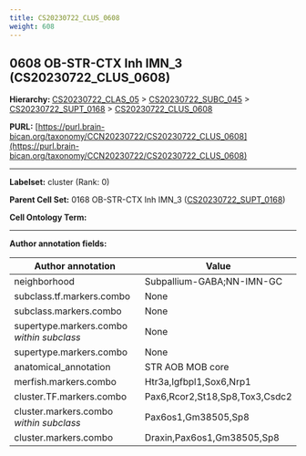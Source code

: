 ```yaml
---
title: CS20230722_CLUS_0608
weight: 608
---
```

## 0608 OB-STR-CTX Inh IMN_3 (CS20230722_CLUS_0608)
<b>Hierarchy: </b>
[CS20230722_CLAS_05](../CS20230722_CLAS_05) >
[CS20230722_SUBC_045](../CS20230722_SUBC_045) >
[CS20230722_SUPT_0168](../CS20230722_SUPT_0168) >
[CS20230722_CLUS_0608](../CS20230722_CLUS_0608)

**PURL:** [https://purl.brain-bican.org/taxonomy/CCN20230722/CS20230722_CLUS_0608](https://purl.brain-bican.org/taxonomy/CCN20230722/CS20230722_CLUS_0608)

---


**Labelset:** cluster (Rank: 0)

**Parent Cell Set:** 0168 OB-STR-CTX Inh IMN_3 ([CS20230722_SUPT_0168](../CS20230722_SUPT_0168))



**Cell Ontology Term:** 

[MARKER GENES.]: #


---

[TRANSFERRED ANNOTATIONS.]: #


[AUTHOR ANNOTATION FIELDS.]: #


**Author annotation fields:**

| Author annotation | Value |
|-------------------|-------|
|neighborhood|Subpallium-GABA;NN-IMN-GC|
|subclass.tf.markers.combo|None|
|subclass.markers.combo|None|
|supertype.markers.combo _within subclass_|None|
|supertype.markers.combo|None|
|anatomical_annotation|STR AOB MOB core|
|merfish.markers.combo|Htr3a,Igfbpl1,Sox6,Nrp1|
|cluster.TF.markers.combo|Pax6,Rcor2,St18,Sp8,Tox3,Csdc2|
|cluster.markers.combo _within subclass_|Pax6os1,Gm38505,Sp8|
|cluster.markers.combo|Draxin,Pax6os1,Gm38505,Sp8|
